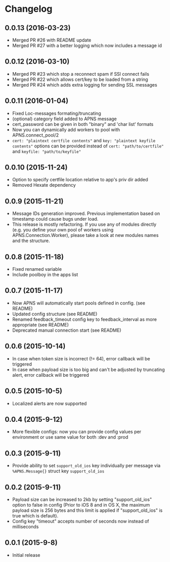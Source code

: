 # Changelog

## 0.0.13 (2016-03-23)

* Merged PR #26 with README update
* Merged PR #27 with a better logging which now includes a message id

## 0.0.12 (2016-03-10)

* Merged PR #23 which stop a reconnect spam if SSl connect fails
* Merged PR #22 which allows cert/key to be loaded from a string
* Merged PR #24 which adds extra logging for sending SSL messages

## 0.0.11 (2016-01-04)

* Fixed Loc-messages formating/truncating
* (optional) category field added to APNS message
* cert_password can be given in both "binary" and 'char list' formats
* Now you can dynamically add workers to pool with APNS.connect_pool/2
* `cert: "plaintext certfile contents"` and `key: "plaintext keyfile contents"` options can be provided instead of `cert: "path/to/certfile"` and `keyfile: "path/to/keyfile"`

## 0.0.10 (2015-11-24)

* Option to specify certfile location relative to app's priv dir added
* Removed Hexate dependency

## 0.0.9 (2015-11-21)

* Message IDs generation improved. Previous implementation based on timestamp could cause bugs under load.
* This release is mostly refactoring. If you use any of modules directly (e.g. you define your own pool of workers using APNS.Connection.Worker), please take a look at new modules names and the structure.

## 0.0.8 (2015-11-18)

* Fixed renamed variable
* Include poolboy in the apps list

## 0.0.7 (2015-11-17)

* Now APNS will automatically start pools defined in config. (see README)
* Updated config structure (see README)
* Renamed feedback_timeout config key to feedback_interval as more appropriate (see README)
* Deprecated manual connection start (see README)

## 0.0.6 (2015-10-14)

* In case when token size is incorrect (!= 64), error callback will be triggered
* In case when payload size is too big and can't be adjusted by truncating alert, error callback will be triggered

## 0.0.5 (2015-10-5)

* Localized alerts are now supported

## 0.0.4 (2015-9-12)

* More flexible configs: now you can provide config values per environment or use same value for both :dev and :prod

## 0.0.3 (2015-9-11)

* Provide ability to set `support_old_ios` key individually per message via `%APNS.Message{}` struct key `support_old_ios`

## 0.0.2 (2015-9-11)

* Payload size can be increased to 2kb by setting "support_old_ios" option to false in config (Prior to iOS 8 and in OS X, the maximum payload size is 256 bytes and this limit is applied if "support_old_ios" is true which is default).
* Config key "timeout" accepts number of seconds now instead of milliseconds

## 0.0.1 (2015-9-8)

* Initial release
